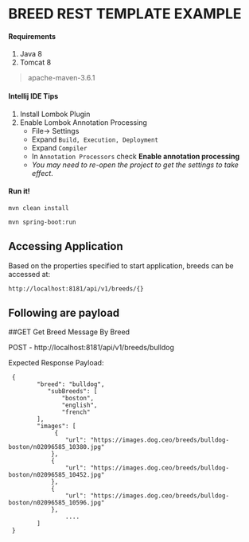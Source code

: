 BREED REST TEMPLATE EXAMPLE
====================================


#### Requirements
1. Java 8
2. Tomcat 8

> apache-maven-3.6.1


#### Intellij IDE Tips
1. Install Lombok Plugin
2. Enable Lombok Annotation Processing
    - File-> Settings
    - Expand `Build, Execution, Deployment`
    - Expand `Compiler`
    - In `Annotation Processors` check **Enable annotation processing**
    - _You may need to re-open the project to get the settings to take effect_.

#### Run it!
```
mvn clean install
```
```
mvn spring-boot:run
```

## Accessing Application
Based on the properties specified to start application, breeds can be accessed at:
```
http://localhost:8181/api/v1/breeds/{}
```

## Following are payload

##GET Get Breed Message By Breed

POST - http://localhost:8181/api/v1/breeds/bulldog

Expected Response Payload:

     {
            "breed": "bulldog",
               "subBreeds": [
                   "boston",
                   "english",
                   "french"
            ],
            "images": [
                 {
                    "url": "https://images.dog.ceo/breeds/bulldog-boston/n02096585_10380.jpg"
                },
                {
                    "url": "https://images.dog.ceo/breeds/bulldog-boston/n02096585_10452.jpg"
                },
                {
                    "url": "https://images.dog.ceo/breeds/bulldog-boston/n02096585_10596.jpg"
                },
                    ....
            ]
     }
       